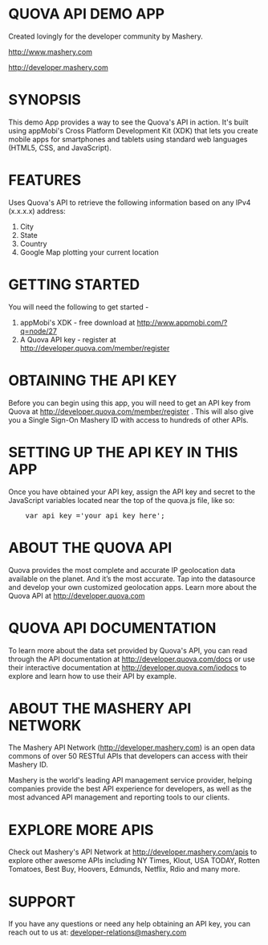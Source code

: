 QUOVA API DEMO APP
==================================================================
Created lovingly for the developer community by Mashery.

http://www.mashery.com

http://developer.mashery.com


SYNOPSIS
==================================================================
This demo App provides a way to see the Quova's API in action. 
It's built using appMobi's Cross Platform Development Kit (XDK) 
that lets you create mobile apps for smartphones and tablets using
standard web languages (HTML5, CSS, and JavaScript).



FEATURES
==================================================================
Uses Quova's API to retrieve the following information based on 
any IPv4 (x.x.x.x) address:

1. City
2. State
3. Country
4. Google Map plotting your current location



GETTING STARTED
==================================================================
You will need the following to get started -

1. appMobi's XDK - free download at http://www.appmobi.com/?q=node/27
2. A Quova API key - register at http://developer.quova.com/member/register



OBTAINING THE API KEY
==================================================================
Before you can begin using this app, you will need to get an API 
key from Quova at http://developer.quova.com/member/register . This 
will also give you a Single Sign-On Mashery ID with access to hundreds
of other APIs.



SETTING UP THE API KEY IN THIS APP
==================================================================
Once you have obtained your API key, assign the API key and secret
to the JavaScript variables located near the top of the quova.js
file, like so:

<pre>
	var api_key ='your_api_key_here';
</pre>



ABOUT THE QUOVA API
==================================================================
Quova provides the most complete and accurate IP geolocation data
available on the planet. And it’s the most accurate. Tap into the
datasource and develop your own customized geolocation apps. 
Learn more about the Quova API at http://developer.quova.com



QUOVA API DOCUMENTATION
==================================================================
To learn more about the data set provided by Quova's API, you can
read through the API documentation at http://developer.quova.com/docs
or use their interactive documentation at http://developer.quova.com/iodocs
to explore and learn how to use their API by example.



ABOUT THE MASHERY API NETWORK
==================================================================
The Mashery API Network (http://developer.mashery.com) is an open
data commons of over 50 RESTful APIs that developers can access 
with their Mashery ID.  

Mashery is the world's leading API management service provider, helping 
companies provide the best API experience for developers, as well as 
the most advanced API management and reporting tools to our clients. 



EXPLORE MORE APIS
==================================================================
Check out Mashery's API Network at http://developer.mashery.com/apis
to explore other awesome APIs including NY Times, Klout, USA TODAY, Rotten Tomatoes, Best Buy, Hoovers, Edmunds, Netflix, Rdio and many more. 



SUPPORT
==================================================================
If you have any questions or need any help obtaining an API key, you can reach out to us at: developer-relations@mashery.com
